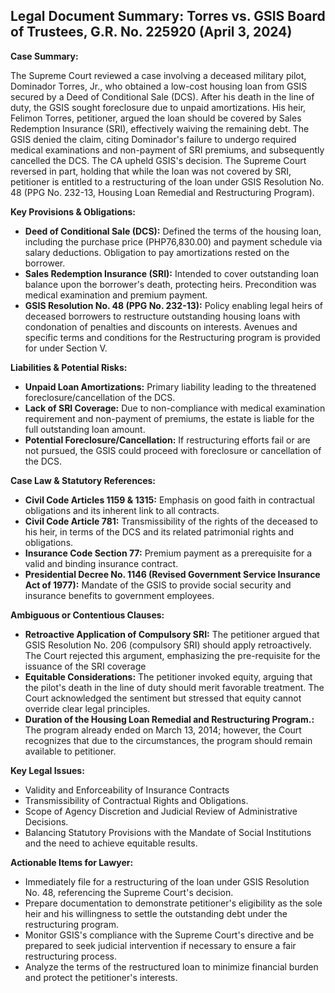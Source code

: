 ## Legal Document Summary: Torres vs. GSIS Board of Trustees, G.R. No. 225920 (April 3, 2024)

**Case Summary:**

The Supreme Court reviewed a case involving a deceased military pilot, Dominador Torres, Jr., who obtained a low-cost housing loan from GSIS secured by a Deed of Conditional Sale (DCS).  After his death in the line of duty, the GSIS sought foreclosure due to unpaid amortizations. His heir, Felimon Torres, petitioner, argued the loan should be covered by Sales Redemption Insurance (SRI), effectively waiving the remaining debt. The GSIS denied the claim, citing Dominador's failure to undergo required medical examinations and non-payment of SRI premiums, and subsequently cancelled the DCS. The CA upheld GSIS's decision. The Supreme Court reversed in part, holding that while the loan was not covered by SRI, petitioner is entitled to a restructuring of the loan under GSIS Resolution No. 48 (PPG No. 232-13, Housing Loan Remedial and Restructuring Program).

**Key Provisions & Obligations:**

*   **Deed of Conditional Sale (DCS):** Defined the terms of the housing loan, including the purchase price (PHP76,830.00) and payment schedule via salary deductions. Obligation to pay amortizations rested on the borrower.
*   **Sales Redemption Insurance (SRI):** Intended to cover outstanding loan balance upon the borrower's death, protecting heirs. Precondition was medical examination and premium payment.
*   **GSIS Resolution No. 48 (PPG No. 232-13):** Policy enabling legal heirs of deceased borrowers to restructure outstanding housing loans with condonation of penalties and discounts on interests. Avenues and specific terms and conditions for the Restructuring program is provided for under Section V.

**Liabilities & Potential Risks:**

*   **Unpaid Loan Amortizations:** Primary liability leading to the threatened foreclosure/cancellation of the DCS.
*   **Lack of SRI Coverage:**  Due to non-compliance with medical examination requirement and non-payment of premiums, the estate is liable for the full outstanding loan amount.
*   **Potential Foreclosure/Cancellation:** If restructuring efforts fail or are not pursued, the GSIS could proceed with foreclosure or cancellation of the DCS.

**Case Law & Statutory References:**

*   **Civil Code Articles 1159 & 1315:** Emphasis on good faith in contractual obligations and its inherent link to all contracts.
*   **Civil Code Article 781:** Transmissibility of the rights of the deceased to his heir, in terms of the DCS and its related patrimonial rights and obligations.
*   **Insurance Code Section 77:**  Premium payment as a prerequisite for a valid and binding insurance contract.
*   **Presidential Decree No. 1146 (Revised Government Service Insurance Act of 1977):** Mandate of the GSIS to provide social security and insurance benefits to government employees.

**Ambiguous or Contentious Clauses:**

*   **Retroactive Application of Compulsory SRI:**  The petitioner argued that GSIS Resolution No. 206 (compulsory SRI) should apply retroactively. The Court rejected this argument, emphasizing the pre-requisite for the issuance of the SRI coverage
*   **Equitable Considerations:** The petitioner invoked equity, arguing that the pilot's death in the line of duty should merit favorable treatment. The Court acknowledged the sentiment but stressed that equity cannot override clear legal principles.
*   **Duration of the Housing Loan Remedial and Restructuring Program.:** The program already ended on March 13, 2014; however, the Court recognizes that due to the circumstances, the program should remain available to petitioner.

**Key Legal Issues:**

*   Validity and Enforceability of Insurance Contracts
*   Transmissibility of Contractual Rights and Obligations.
*   Scope of Agency Discretion and Judicial Review of Administrative Decisions.
*   Balancing Statutory Provisions with the Mandate of Social Institutions and the need to achieve equitable results.

**Actionable Items for Lawyer:**

*   Immediately file for a restructuring of the loan under GSIS Resolution No. 48, referencing the Supreme Court's decision.
*   Prepare documentation to demonstrate petitioner's eligibility as the sole heir and his willingness to settle the outstanding debt under the restructuring program.
*   Monitor GSIS's compliance with the Supreme Court's directive and be prepared to seek judicial intervention if necessary to ensure a fair restructuring process.
*   Analyze the terms of the restructured loan to minimize financial burden and protect the petitioner's interests.
